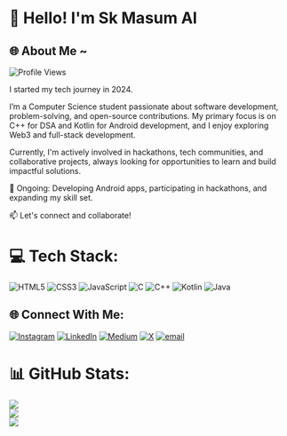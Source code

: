 # 👋 Hello! I'm Sk Masum Al
## 🌐 About Me ~
![Profile Views](https://komarev.com/ghpvc/?username=insaneodyssey26&color=blue)

I started my tech journey in 2024.

I’m a Computer Science student passionate about software development, problem-solving, and open-source contributions. My primary focus is on C++ for DSA and Kotlin for Android development, and I enjoy exploring Web3 and full-stack development.

Currently, I'm actively involved in hackathons, tech communities, and collaborative projects, always looking for opportunities to learn and build impactful solutions.

🎯 Ongoing: Developing Android apps, participating in hackathons, and expanding my skill set.

📫 Let's connect and collaborate!

# 💻 Tech Stack:
![HTML5](https://img.shields.io/badge/html5-%23E34F26.svg?style=flat&logo=html5&logoColor=white) ![CSS3](https://img.shields.io/badge/css3-%231572B6.svg?style=flat&logo=css3&logoColor=white) ![JavaScript](https://img.shields.io/badge/javascript-%23323330.svg?style=flat&logo=javascript&logoColor=%23F7DF1E) ![C](https://img.shields.io/badge/c-%2300599C.svg?style=flat&logo=c&logoColor=white) ![C++](https://img.shields.io/badge/c++-%2300599C.svg?style=flat&logo=c%2B%2B&logoColor=white) ![Kotlin](https://img.shields.io/badge/kotlin-%237F52FF.svg?style=flat&logo=kotlin&logoColor=white) ![Java](https://img.shields.io/badge/java-%23ED8B00.svg?style=flat&logo=openjdk&logoColor=white)

## 🌐 Connect With Me:
[![Instagram](https://img.shields.io/badge/Instagram-%23E4405F.svg?logo=Instagram&logoColor=white)](https://instagram.com/insane.odyssey) [![LinkedIn](https://img.shields.io/badge/LinkedIn-%230077B5.svg?logo=linkedin&logoColor=white)](https://linkedin.com/in/masumali26) [![Medium](https://img.shields.io/badge/Medium-12100E?logo=medium&logoColor=white)](https://medium.com/@insane_odyssey) [![X](https://img.shields.io/badge/X-black.svg?logo=X&logoColor=white)](https://x.com/insane_odyssey_) [![email](https://img.shields.io/badge/Email-D14836?logo=gmail&logoColor=white)](mailto:masumali262006@gmail.com) 

# 📊 GitHub Stats:
![](https://github-readme-stats.vercel.app/api?username=insaneodyssey26&theme=highcontrast&hide_border=false&include_all_commits=true&count_private=false)<br/>
![](https://nirzak-streak-stats.vercel.app/?user=insaneodyssey26&theme=highcontrast&include_all_commits=true&hide_border=false)<br/>
![](https://github-readme-stats.vercel.app/api/top-langs/?username=insaneodyssey26&theme=highcontrast&hide_border=false&include_all_commits=true&count_private=false&layout=compact)

